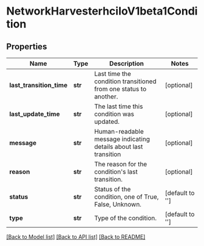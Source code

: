 # NetworkHarvesterhciIoV1beta1Condition

## Properties
Name | Type | Description | Notes
------------ | ------------- | ------------- | -------------
**last_transition_time** | **str** | Last time the condition transitioned from one status to another. | [optional] 
**last_update_time** | **str** | The last time this condition was updated. | [optional] 
**message** | **str** | Human-readable message indicating details about last transition | [optional] 
**reason** | **str** | The reason for the condition&#39;s last transition. | [optional] 
**status** | **str** | Status of the condition, one of True, False, Unknown. | [default to '']
**type** | **str** | Type of the condition. | [default to '']

[[Back to Model list]](../README.md#documentation-for-models) [[Back to API list]](../README.md#documentation-for-api-endpoints) [[Back to README]](../README.md)


